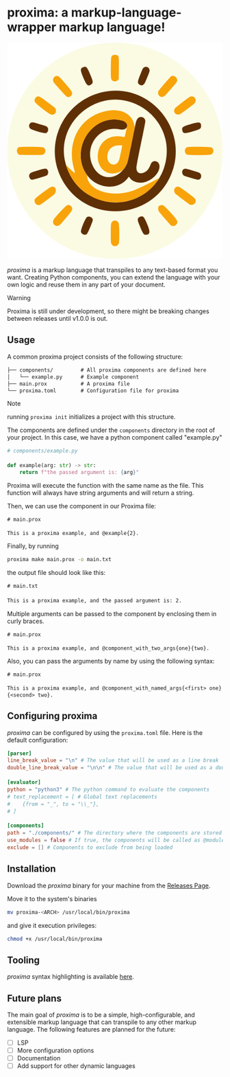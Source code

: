 # proxima: a markup-language-wrapper markup language!

<p align="center">
    <a href="https://github.com/vistormu/proxima">
        <img src="/assets/proxima_logo.svg">
    </a>
</p>

_proxima_ is a markup language that transpiles to any text-based format you want. Creating Python components, you can extend the language with your own logic and reuse them in any part of your document.

> [!WARNING]
> Proxima is still under development, so there might be breaking changes between releases until v1.0.0 is out.

## Usage

A common proxima project consists of the following structure:

```plaintext
├── components/         # All proxima components are defined here
│   └── example.py      # Example component
├── main.prox           # A proxima file
└── proxima.toml        # Configuration file for proxima
```
> [!NOTE]
> running `proxima init` initializes a project with this structure.

The components are defined under the `components` directory in the root of your project. In this case, we have a python component called "example.py"

```python
# components/example.py

def example(arg: str) -> str:
    return f"the passed argument is: {arg}"
```

Proxima will execute the function with the same name as the file. This function will always have string arguments and will return a string.

Then, we can use the component in our Proxima file:

```proxima
# main.prox

This is a proxima example, and @example{2}.
```

Finally, by running

```bash
proxima make main.prox -o main.txt
```

the output file should look like this:

```txt
# main.txt

This is a proxima example, and the passed argument is: 2.
```

Multiple arguments can be passed to the component by enclosing them in curly braces.

```proxima
# main.prox

This is a proxima example, and @component_with_two_args{one}{two}.
```

Also, you can pass the arguments by name by using the following syntax:

```proxima
# main.prox

This is a proxima example, and @component_with_named_args{<first> one}{<second> two}.
```

## Configuring proxima
_proxima_ can be configured by using the `proxima.toml` file. Here is the default configuration:

```toml
[parser]
line_break_value = "\n" # The value that will be used as a line break
double_line_break_value = "\n\n" # The value that will be used as a double line break

[evaluator]
python = "python3" # The python command to evaluate the components
# text_replacement = [ # Global text replacements
#    {from = "_", to = "\\_"},
# ]

[components]
path = "./components/" # The directory where the components are stored
use_modules = false # If true, the components will be called as @module.component
exclude = [] # Components to exclude from being loaded
```

## Installation
Download the _proxima_ binary for your machine from the [Releases Page](https://github.com/vistormu/proxima/releases).

Move it to the system's binaries

```bash
mv proxima-<ARCH> /usr/local/bin/proxima
```

and give it execution privileges:

```bash
chmod +x /usr/local/bin/proxima
```

## Tooling
_proxima_ syntax highlighting is available [here](https://github.com/vistormu/tree-sitter-proxima.git).

## Future plans
The main goal of _proxima_ is to be a simple, high-configurable, and extensible markup language that can transpile to any other markup language. The following features are planned for the future:

- [ ] LSP
- [ ] More configuration options
- [ ] Documentation
- [ ] Add support for other dynamic languages
